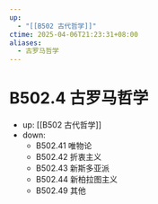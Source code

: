 ```yaml
---
up:
  - "[[B502 古代哲学]]"
ctime: 2025-04-06T21:23:31+08:00
aliases:
  - 古罗马哲学
---
```


# B502.4 古罗马哲学

- up: [[B502 古代哲学]]
- down:	
	- B502.41 唯物论
	- B502.42 折衷主义
	- B502.43 新斯多亚派
	- B502.44 新柏拉图主义
	- B502.49 其他
	
